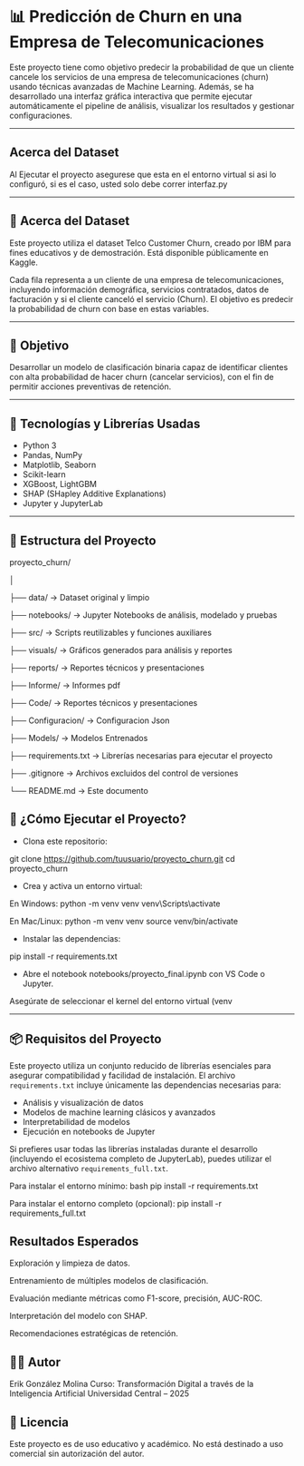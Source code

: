 # 📊 Predicción de Churn en una Empresa de Telecomunicaciones

Este proyecto tiene como objetivo predecir la probabilidad de que un cliente cancele los servicios de una empresa de telecomunicaciones (churn) usando técnicas avanzadas de Machine Learning. Además, se ha desarrollado una interfaz gráfica interactiva que permite ejecutar automáticamente el pipeline de análisis, visualizar los resultados y gestionar configuraciones.

---
## Acerca del Dataset

Al Ejecutar el proyecto asegurese que esta en el entorno virtual si asi lo configuró, si es el caso, usted solo debe correr interfaz.py

---
## 📂 Acerca del Dataset

Este proyecto utiliza el dataset Telco Customer Churn, creado por IBM para fines educativos y de demostración.
Está disponible públicamente en Kaggle.

Cada fila representa a un cliente de una empresa de telecomunicaciones, incluyendo información demográfica, servicios contratados, datos de facturación y si el cliente canceló el servicio (Churn).
El objetivo es predecir la probabilidad de churn con base en estas variables.

---

## 🎯 Objetivo

Desarrollar un modelo de clasificación binaria capaz de identificar clientes con alta probabilidad de hacer churn (cancelar servicios), con el fin de permitir acciones preventivas de retención.

---

## 🧠 Tecnologías y Librerías Usadas

- Python 3
- Pandas, NumPy
- Matplotlib, Seaborn
- Scikit-learn
- XGBoost, LightGBM
- SHAP (SHapley Additive Explanations)
- Jupyter y JupyterLab

---

## 📁 Estructura del Proyecto

proyecto_churn/

│

├── data/             → Dataset original y limpio

├── notebooks/        → Jupyter Notebooks de análisis, modelado y pruebas

├── src/              → Scripts reutilizables y funciones auxiliares

├── visuals/          → Gráficos generados para análisis y reportes

├── reports/           → Reportes técnicos y presentaciones

├── Informe/          → Informes pdf

├── Code/             → Reportes técnicos y presentaciones

├── Configuracion/    → Configuracion Json

├── Models/           → Modelos Entrenados

├── requirements.txt  → Librerías necesarias para ejecutar el proyecto

├── .gitignore        → Archivos excluidos del control de versiones

└── README.md         → Este documento


## 🚀 ¿Cómo Ejecutar el Proyecto?

- Clona este repositorio:

git clone https://github.com/tuusuario/proyecto_churn.git
cd proyecto_churn

- Crea y activa un entorno virtual:

En Windows:
python -m venv venv
venv\Scripts\activate

En Mac/Linux:
python -m venv venv
source venv/bin/activate

- Instalar las dependencias:

pip install -r requirements.txt

- Abre el notebook notebooks/proyecto_final.ipynb con VS Code o Jupyter.

Asegúrate de seleccionar el kernel del entorno virtual (venv

---

## 📦 Requisitos del Proyecto

Este proyecto utiliza un conjunto reducido de librerías esenciales para asegurar compatibilidad y facilidad de instalación. El archivo `requirements.txt` incluye únicamente las dependencias necesarias para:

- Análisis y visualización de datos
- Modelos de machine learning clásicos y avanzados
- Interpretabilidad de modelos
- Ejecución en notebooks de Jupyter

Si prefieres usar todas las librerías instaladas durante el desarrollo (incluyendo el ecosistema completo de JupyterLab), puedes utilizar el archivo alternativo `requirements_full.txt`.

Para instalar el entorno mínimo:
bash
pip install -r requirements.txt

Para instalar el entorno completo (opcional):
pip install -r requirements_full.txt


## Resultados Esperados

Exploración y limpieza de datos.

Entrenamiento de múltiples modelos de clasificación.

Evaluación mediante métricas como F1-score, precisión, AUC-ROC.

Interpretación del modelo con SHAP.

Recomendaciones estratégicas de retención.

## 👨‍💻 Autor

Erik González Molina
Curso: Transformación Digital a través de la Inteligencia Artificial
Universidad Central – 2025

## 📜 Licencia

Este proyecto es de uso educativo y académico.
No está destinado a uso comercial sin autorización del autor.
